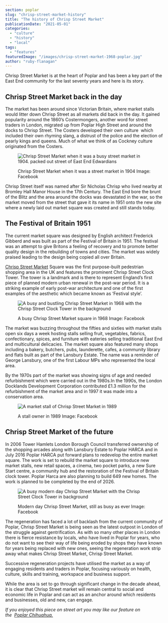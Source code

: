 ```yaml
---
section: poplar
slug: "chrisp-street-market-history"
title: "The history of Chrisp Street Market"
publicationDate: "2021-05-01"
categories: 
  - "culture"
  - "history"
  - "local"
tags: 
  - "features"
featuredImage: "/images/chrisp-street-market-1968-poplar.jpg"
author: "ruby-flanagan"
---
```


Chrisp Street Market is at the heart of Poplar and has been a key part of the East End community for the last seventy years and here is its story. 

## Chrisp Street Market back in the day

The market has been around since Victorian Britain, where market stalls would litter down Chrisp Street as all markets did back in the day. It gained popularity around the 1860’s Costermongers, another word for street traders in London, migrated up from Poplar High Street and around the docks to Chrisp Street. The Costers developed their own culture  which included their own rhyming slang, a distrust of the police and the election of pearly kings and queens. Much of what we think of as Cockney culture originated from the Costers.

<figure>

![Chrisp Street Market when it was a busy street market in 1904. packed out street of East End Edwardians](/images/Chrisp-Street-market-Poplar-in-the-east-end-of-London-in-1904-1024x683.jpg)

<figcaption>

Chrisp Street Market when it was a street market in 1904 Image: Facebook

</figcaption>

</figure>

Chrisp Street itself was named after Sir Nicholas Chrisp who lived nearby at Bromley Hall Manor House in the 17th Century. The East End bore the brunt of the Blitz and the area around the docks was devastated in the war, so the market moved from the street that gave it its name in 1951 onto the new site where a newly laid out market square was created and still stands today. 

## The Festival of Britain 1951

The current market square was designed by English architect Frederick Gibberd and was built as part of the Festival of Britain in 1951. The festival was an attempt to give Britons a feeling of recovery and to promote better quality design in the rebuilding of towns and cities. The market was widely praised leading to the design being copied all over Britain.

[Chrisp Street Market](http://www.chrispstreet.org.uk) Square was the first purpose-built pedestrian shopping area in the UK and features the prominent Chrisp Street Clock Tower. The tower is a landmark and is there to represent England’s first piece of planned modern urban renewal in the post-war period. It is a striking example of early post-war architecture and one of the first examples of the aesthetic which became known as ‘Festival style’.

<figure>

![A busy and bustling Chrisp Street Market in 1968 with the Chrisp Street Clock Tower in the background](/images/chrisp-street-market-1968-poplar-2-1024x683.jpg)

<figcaption>

A busy Chrisp Street Market square in 1968 Image: Facebook

</figcaption>

</figure>

The market was buzzing throughout the fifties and sixties with market stalls open six days a week hosting stalls selling fruit, vegetables, fabrics, confectionary, spices, and furniture with eateries selling traditional East End and multicultural delicacies. The market square also featured many shops including a bakery, butchers, pubs, launderette, cafes, a community library and flats built as part of the Lansbury Estate. The name was a reminder of George Lansbury, one of the first Labour MPs who represented the local area.

By the 1970s part of the market was showing signs of age and needed refurbishment which were carried out in the 1980s.In the 1990s, the London Docklands Development Corporation contributed £1.3 million for the refurbishment of the market area and in 1997 it was made into a conservation area.

<figure>

![A market stall of Chrisp Street Market in 1989](/images/chrisp-street-market-1989-poplar-1024x683.jpg)

<figcaption>

A stall owner in 1989 Image: Facebook

</figcaption>

</figure>

## Chrisp Street Market of the future

In 2006 Tower Hamlets London Borough Council transferred ownership of the shopping arcades along with Lansbury Estate to Poplar HARCA and in July 2016 Poplar HARCA put forward plans to redevelop the entire market square. The work is set to rebuild the market square to introduce new market stalls, new retail spaces, a cinema, two pocket parks, a new Sure Start centre, a community hub and the restoration of the Festival of Britain clock tower. Poplar Harca are also planning to build 649 new homes. The work is planned to be completed by the end of 2026.

<figure>

![A busy modern day Chrisp Street Market with the Chrisp Street Clock Tower in background](/images/Chrisp-Street-Today-1024x682.jpg)

<figcaption>

Modern day Chrisp Street Market, still as busy as ever Image: Facebook

</figcaption>

</figure>

The regeneration has faced a lot of backlash from the current community of Poplar, Chrisp Street Market is being seen as the latest outpost in London of the struggle against gentrification. As with so many other places in London there is fierce resistance by locals, who have lived in Poplar for years, who do not want to see their way of life being eroded by shops they have known for years being replaced with new ones, seeing the regeneration work strip away what makes Chrisp Street Market, Chrisp Street Market. 

Successive regeneration projects have utilised the market as a way of engaging residents and traders in Poplar, focusing variously on health, culture, skills and training, workspace and business support. 

While the area is set to go through significant change in the decade ahead, it is clear that Chrisp Street market will remain central to social and economic life in Poplar and can act as an anchor around which residents and businesses, old and new, can engage.

_If you enjoyed this piece on street art you may like our feature on the  [Poplar Chihuahua.](https://poplarlondon.co.uk/chihuahua-mural-chrisp-street/)_
